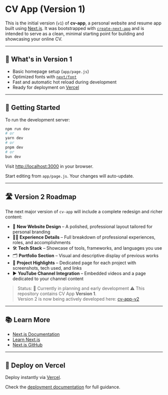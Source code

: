 # CV App (Version 1)

This is the initial version (`v1`) of **cv-app**, a personal website and resume app built using [Next.js](https://nextjs.org/). It was bootstrapped with [`create-next-app`](https://github.com/vercel/next.js/tree/canary/packages/create-next-app) and is intended to serve as a clean, minimal starting point for building and showcasing your online CV.

---

## 🚀 What's in Version 1

- Basic homepage setup (`app/page.js`)
- Optimized fonts with [`next/font`](https://nextjs.org/docs/basic-features/font-optimization)
- Fast and automatic hot reload during development
- Ready for deployment on [Vercel](https://vercel.com)

---

## 🔧 Getting Started

To run the development server:

```bash
npm run dev
# or
yarn dev
# or
pnpm dev
# or
bun dev
```

Visit [http://localhost:3000](http://localhost:3000) in your browser.

Start editing from `app/page.js`. Your changes will auto-update.

---

## 🛣️ Version 2 Roadmap

The next major version of `cv-app` will include a complete redesign and richer content:

- 🎨 **New Website Design** – A polished, professional layout tailored for personal branding
- 👨‍💻 **Experience Details** – Full breakdown of professional experiences, roles, and accomplishments
- 🛠 **Tech Stack** – Showcase of tools, frameworks, and languages you use
- 🗂 **Portfolio Section** – Visual and descriptive display of previous works
- 📁 **Project Highlights** – Dedicated page for each project with screenshots, tech used, and links
- ▶️ **YouTube Channel Integration** – Embedded videos and a page dedicated to your channel content

> Status: 🚧 Currently in planning and early development
> ⚠️ This repository contains CV App **Version 1**.  
> Version 2 is now being actively developed here: [cv-app-v2](https://github.com/your-username/cv-app-v2)

---

## 📚 Learn More

- [Next.js Documentation](https://nextjs.org/docs)
- [Learn Next.js](https://nextjs.org/learn)
- [Next.js GitHub](https://github.com/vercel/next.js/)

---

## 🚀 Deploy on Vercel

Deploy instantly via [Vercel](https://vercel.com/new?utm_medium=default-template&filter=next.js&utm_source=create-next-app&utm_campaign=create-next-app-readme).

Check the [deployment documentation](https://nextjs.org/docs/deployment) for full guidance.
